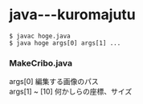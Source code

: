 # java---kuromajutu

```
$ javac hoge.java
$ java hoge args[0] args[1] ...
```

### MakeCribo.java  
args[0] 編集する画像のパス  
args[1] ~ [10] 何かしらの座標、サイズ
